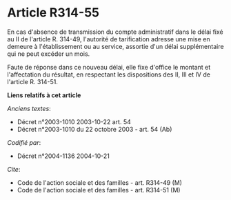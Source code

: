 # Article R314-55

En cas d'absence de transmission du compte administratif dans le délai fixé au II de l'article R. 314-49, l'autorité de
tarification adresse une mise en demeure à l'établissement ou au service, assortie d'un délai supplémentaire qui ne peut
excéder un mois.

Faute de réponse dans ce nouveau délai, elle fixe d'office le montant et l'affectation du résultat, en respectant les
dispositions des II, III et IV de l'article R. 314-51.

**Liens relatifs à cet article**

_Anciens textes_:

  - Décret n°2003-1010 2003-10-22 art. 54
  - Décret n°2003-1010 du 22 octobre 2003 - art. 54 (Ab)

_Codifié par_:

  - Décret n°2004-1136 2004-10-21

_Cite_:

  - Code de l'action sociale et des familles - art. R314-49 (M)
  - Code de l'action sociale et des familles - art. R314-51 (M)
